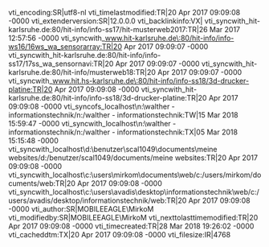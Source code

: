 vti_encoding:SR|utf8-nl
vti_timelastmodified:TR|20 Apr 2017 09:09:08 -0000
vti_extenderversion:SR|12.0.0.0
vti_backlinkinfo:VX|
vti_syncwith_hit-karlsruhe.de\:80/hit-info/info-ss17/hit-musterweb2017:TR|26 Mar 2017 12:57:56 -0000
vti_syncwith_www.hit-karlsruhe.de\:80/hit-info/info-ws16/16ws_wa_sensorarray:TR|20 Apr 2017 09:09:07 -0000
vti_syncwith_hit-karlsruhe.de\:80/hit-info/info-ss17/17ss_wa_sensornavi:TR|20 Apr 2017 09:09:07 -0000
vti_syncwith_hit-karlsruhe.de\:80/hit-info/musterweb18:TR|20 Apr 2017 09:09:07 -0000
vti_syncwith_www.hit.hs-karlsruhe.de\:80/hit-info/info-ss18/3d-drucker-platine:TR|20 Apr 2017 09:09:08 -0000
vti_syncwith_hit-karlsruhe.de\:80/hit-info/info-ss18/3d-drucker-platine:TR|20 Apr 2017 09:09:08 -0000
vti_syncofs_localhost\\n\:\\walther - informationstechnik/n\:/walther - informationstechnik:TW|15 Mar 2018 15:59:47 -0000
vti_syncwith_localhost\\n\:\\walther - informationstechnik/n\:/walther - informationstechnik:TX|05 Mar 2018 15:15:48 -0000
vti_syncwith_localhost\\d\:\\benutzer\\scal1049\\documents\\meine websites/d\:/benutzer/scal1049/documents/meine websites:TR|20 Apr 2017 09:09:08 -0000
vti_syncwith_localhost\\c\:\\users\\mirkom\\documents\\web/c\:/users/mirkom/documents/web:TR|20 Apr 2017 09:09:08 -0000
vti_syncwith_localhost\\c\:\\users\\avadis\\desktop\\informationstechnik\\web/c\:/users/avadis/desktop/informationstechnik/web:TR|20 Apr 2017 09:09:08 -0000
vti_author:SR|MOBILEEAGLE\\MirkoM
vti_modifiedby:SR|MOBILEEAGLE\\MirkoM
vti_nexttolasttimemodified:TR|20 Apr 2017 09:09:08 -0000
vti_timecreated:TR|28 Mar 2018 19:26:02 -0000
vti_cacheddtm:TX|20 Apr 2017 09:09:08 -0000
vti_filesize:IR|4768
